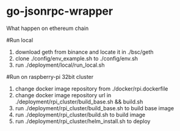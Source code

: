 # go-jsonrpc-wrapper
What happen on ethereum chain 

#Run local
1. download geth from binance and locate it in ./bsc/geth
2. clone ./config/env_example.sh to ./config/env.sh
3. run ./deployment/local/run_local.sh

#Run on raspberry-pi 32bit cluster
1. change docker image repository from ./docker/rpi.dockerfile
2. change docker image repository url in ./deployment/rpi_cluster/build_base.sh && build.sh
3. run ./deployment/rpi_cluster/build_base.sh to build base image
4. run ./deployment/rpi_cluster/build.sh to build image
5. run ./deployment/rpi_cluster/helm_install.sh to deploy